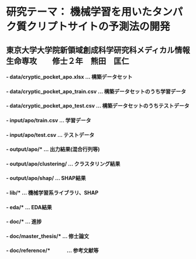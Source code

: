 
# 研究テーマ： 機械学習を用いたタンパク質クリプトサイトの予測法の開発

## 東京大学大学院新領域創成科学研究科メディカル情報生命専攻　　修士２年　熊田　匡仁


#### - data/cryptic_pocket_apo.xlsx       ...  構築データセット　
#### - data/cryptic_pocket_apo_train.csv  ...  構築データセットのうち学習データ 
#### - data/cryptic_pocket_apo_test.csv   ...  構築データセットのうちテストデータ 


#### - input/apo/train.csv  ...  学習データ
#### - input/apo/test.csv   ...  テストデータ

#### - output/apo/*             ...  出力結果(混合行列等)
#### - output/apo/clustering/   ...  クラスタリング結果
#### - output/apo/shap/         ...  SHAP結果

#### - lib/*     ...  機械学習系ライブラリ、SHAP

#### - eda/*                 ...  EDA結果
#### - doc/*                 ...  進捗
#### - doc/master_thesis/*   ...  修士論文
#### - doc/reference/*  　　　...  参考文献等


    
    
